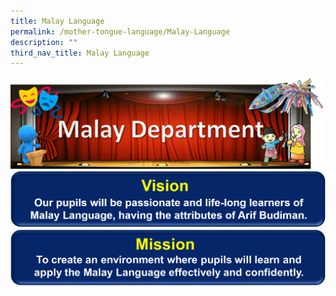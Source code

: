 ```yaml
---
title: Malay Language
permalink: /mother-tongue-language/Malay-Language
description: ""
third_nav_title: Malay Language
---
```

![](/images/Malay%20Dept%20Banner%2002.png)
![](/images/ML%20Vision%20Banner.png)
![](/images/ML%20Mission%20Banner.png)